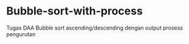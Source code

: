 # Bubble-sort-with-process
Tugas DAA Bubble sort ascending/descending dengan output prosess pengurutan
